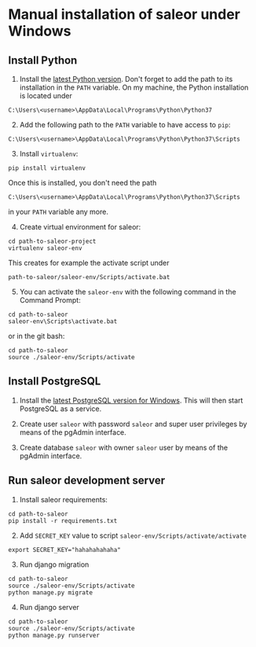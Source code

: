 # Manual installation of saleor under Windows

## Install Python

1. Install the [latest Python version](https://www.python.org/downloads/). Don't forget to add the path to its installation in the `PATH` variable. On my machine, the Python installation is located under

```
C:\Users\<username>\AppData\Local\Programs\Python\Python37
```

2. Add the following path to the `PATH` variable to have access to `pip`: 

```
C:\Users\<username>\AppData\Local\Programs\Python\Python37\Scripts
```

3. Install `virtualenv`:

```
pip install virtualenv
```

Once this is installed, you don't need the path

```
C:\Users\<username>\AppData\Local\Programs\Python\Python37\Scripts
```

in your `PATH` variable any more.

4. Create virtual environment for saleor:

```
cd path-to-saleor-project
virtualenv saleor-env
```

This creates for example the activate script under

```
path-to-saleor/saleor-env/Scripts/activate.bat
```

5. You can activate the `saleor-env` with the following command in the Command Prompt:

```
cd path-to-saleor
saleor-env\Scripts\activate.bat
```

or in the git bash:

```
cd path-to-saleor
source ./saleor-env/Scripts/activate
```

## Install PostgreSQL

1. Install the [latest PostgreSQL version for Windows](https://www.postgresql.org/download/windows/). This will then start PostgreSQL as a service.

2. Create user `saleor` with password `saleor` and super user privileges by means of the pgAdmin interface.

3. Create database `saleor` with owner `saleor` user by means of the pgAdmin interface.


## Run saleor development server

1. Install saleor requirements:

```
cd path-to-saleor
pip install -r requirements.txt
```

2. Add `SECRET_KEY` value to script `saleor-env/Scripts/activate/activate`

```
export SECRET_KEY="hahahahahaha"
```

3. Run django migration

```
cd path-to-saleor
source ./saleor-env/Scripts/activate
python manage.py migrate
```

4. Run django server

```
cd path-to-saleor
source ./saleor-env/Scripts/activate
python manage.py runserver
```